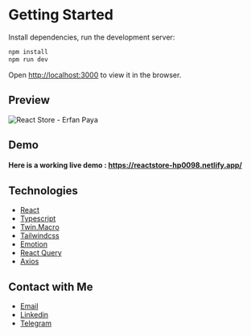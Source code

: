 # Getting Started

Install dependencies, run the development server:

```bash
npm install
npm run dev
```

Open [http://localhost:3000](http://localhost:3000) to view it in the browser.

## Preview

![React Store - Erfan Paya](https://i.ibb.co/bbPPS1y/store.png)

## Demo
#### Here is a working live demo : https://reactstore-hp0098.netlify.app/

## Technologies

-   [React](https://reactjs.org)
-   [Typescript](https://typescriptlang.org)
-   [Twin.Macro](https://github.com/ben-rogerson/twin.macro)
-   [Tailwindcss](https://tailwindcss.com)
-   [Emotion](https://emotion.sh)
-   [React Query](https://react-query.tanstack.com)
-   [Axios](https://axios.com)

## Contact with Me

-   [Email](mailto:erfanpaya2021@gmail.com)
-   [Linkedin](https://linkedin.com/in/erfanpaya)
-   [Telegram](https://t.me/Erfan_Paya)
